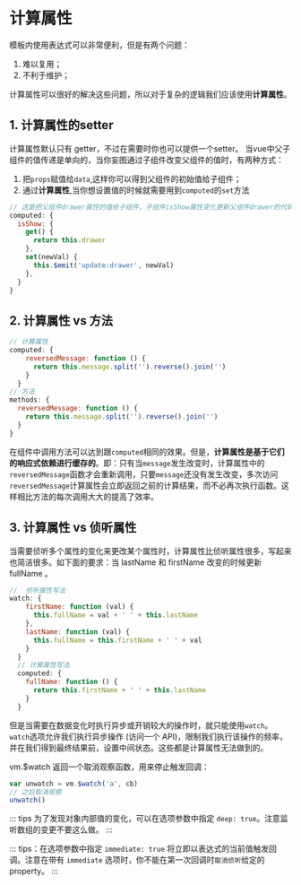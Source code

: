 # 计算属性
模板内使用表达式可以非常便利，但是有两个问题：
1. 难以复用；
2. 不利于维护；

计算属性可以很好的解决这些问题，所以对于复杂的逻辑我们应该使用**计算属性**。
## 1. 计算属性的setter
计算属性默认只有 getter，不过在需要时你也可以提供一个setter。 当vue中父子组件的值传递是单向的，当你妄图通过子组件改变父组件的值时，有两种方式：
1. 把`props`赋值给`data`,这样你可以得到父组件的初始值给子组件；
2. 通过**计算属性**,当你想设置值的时候就需要用到`computed`的`set`方法
```js
// 这是把父组件drawer属性的值给子组件，子组件isShow属性变化更新父组件drawer的代码
computed: {
  isShow: {
    get() {
      return this.drawer
    },
    set(newVal) {
      this.$emit('update:drawer', newVal)
    },
  }
}
```
## 2. 计算属性 vs 方法
```js
// 计算属性
computed: {
    reversedMessage: function () {
      return this.message.split('').reverse().join('')
    }
  }
// 方法
methods: {
  reversedMessage: function () {
    return this.message.split('').reverse().join('')
  }
}
```
在组件中调用方法可以达到跟`computed`相同的效果。但是，**计算属性是基于它们的响应式依赖进行缓存的**。即：只有当`message`发生改变时，计算属性中的`reversedMessage`函数才会重新调用，只要`message`还没有发生改变，多次访问`reversedMessage`计算属性会立即返回之前的计算结果，而不必再次执行函数。这样相比方法的每次调用大大的提高了效率。
## 3. 计算属性 vs 侦听属性
当需要侦听多个属性的变化来更改某个属性时，计算属性比侦听属性很多，写起来也简洁很多。如下面的要求：当 lastName 和 firstName 改变的时候更新 fullName 。
```js
//  侦听属性写法
watch: {
    firstName: function (val) {
      this.fullName = val + ' ' + this.lastName
    },
    lastName: function (val) {
      this.fullName = this.firstName + ' ' + val
    }
  }
  // 计算属性写法
  computed: {
    fullName: function () {
      return this.firstName + ' ' + this.lastName
    }
  }
```
但是当需要在数据变化时执行异步或开销较大的操作时，就只能使用`watch`。`watch`选项允许我们执行异步操作 (访问一个 API)，限制我们执行该操作的频率，并在我们得到最终结果前，设置中间状态。这些都是计算属性无法做到的。

vm.$watch 返回一个取消观察函数，用来停止触发回调：
```js
var unwatch = vm.$watch('a', cb)
// 之后取消观察
unwatch()
```
::: tips
为了发现对象内部值的变化，可以在选项参数中指定 `deep: true`。注意监听数组的变更不要这么做。
:::

::: tips：在选项参数中指定 `immediate: true` 将立即以表达式的当前值触发回调。注意在带有 `immediate` 选项时，你不能在第一次回调时`取消侦听`给定的 property。
:::